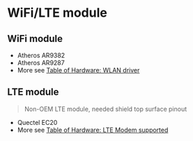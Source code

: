 # WiFi/LTE module

## WiFi module

- Atheros AR9382
- Atheros AR9287
- More see [Table of Hardware: WLAN driver](https://openwrt.org/toh/views/toh_admin_wlandriver)

## LTE module

> Non-OEM LTE module, needed shield top surface pinout

- Quectel EC20
- More see [Table of Hardware: LTE Modem supported](https://openwrt.org/toh/views/toh_lte_modem_supported)

